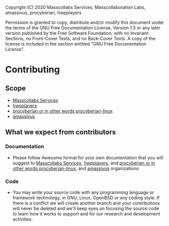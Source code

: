 Copyright (C)  2020  Masscollabs Services, Masscollaboration Labs, amassivus, procyberian, hwpplayers
	
Permission is granted to copy, distribute and/or modify this document
under the terms of the GNU Free Documentation License, Version 1.3
or any later version published by the Free Software Foundation;
with no Invariant Sections, no Front-Cover Texts, and no Back-Cover Texts.
A copy of the license is included in the section entitled "GNU
Free Documentation License".

# Contributing

## Scope 

* [Masscollabs Services](https://github.com/masscollabs)
* [hwpplayers](https://github.com/hwpplayers)
* [procyberian or in other words procyberian-linux](https://github.com/procyberian-linux) 
* [amassivus](https://www.github.com/amassivus)

## What we expect from contributors

### Documentation

* Please follow Awesome format for your own documentation that you will suggest to [Masscollabs Services](https://github.com/masscollabs), [hwpplayers](https://github.com/hwpplayers), and [procyberian or in other words procyberian-linux](https://github.com/procyberian-linux), and [amassivus](https://www.github.com/amassivus) organizations

### Code

* You may write your source code with any programming language or framework technology, in GNU, Linux, OpenBSD or any coding style. If there is a conflict we will create another branch and your contributions will never be deleted and we'll keep eyes on focusing the source code to learn how it works to support and for our research and development activities.

